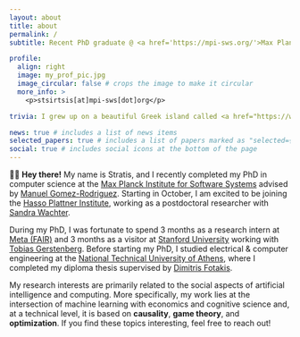 ```yaml
---
layout: about
title: about
permalink: /
subtitle: Recent PhD graduate @ <a href='https://mpi-sws.org/'>Max Planck Institute for Software Systems</a>

profile:
  align: right
  image: my_prof_pic.jpg
  image_circular: false # crops the image to make it circular
  more_info: >
    <p>stsirtsis[at]mpi-sws[dot]org</p>

trivia: I grew up on a beautiful Greek island called <a href="https://www.visitlesvos.gr/en/">Lesvos</a>. In my free time, I enjoy (trail) running and playing the guitar.

news: true # includes a list of news items
selected_papers: true # includes a list of papers marked as "selected={true}"
social: true # includes social icons at the bottom of the page
---
```


👋🏼 **Hey there!** My name is Stratis, and I recently completed my PhD in computer science at the [Max Planck Institute for Software Systems](https://www.mpi-sws.org/) advised by [Manuel Gomez-Rodriguez](https://people.mpi-sws.org/~manuelgr/). Starting in October, I am excited to be joining the [Hasso Plattner Institute](https://hpi.de/en/), working as a postdoctoral researcher with [Sandra Wachter](https://www.oii.ox.ac.uk/people/profiles/sandra-wachter/).

During my PhD, I was fortunate to spend 3 months as a research intern at [Meta (FAIR)](https://ai.meta.com/) and 3 months as a visitor at [Stanford University](https://www.stanford.edu/) working with [Tobias Gerstenberg](https://cicl.stanford.edu/member/tobias_gerstenberg/). Before starting my PhD, I studied electrical & computer engineering at the [National Technical University of Athens](https://ntua.gr/en/), where I completed my diploma thesis supervised by [Dimitris Fotakis](http://www.softlab.ntua.gr/~fotakis/).

My research interests are primarily related to the social aspects of artificial intelligence and computing. More specifically, my work lies at the intersection of machine learning with economics and cognitive science and, at a technical level, it is based on **causality**, **game theory**, and **optimization**. If you find these topics interesting, feel free to reach out!
